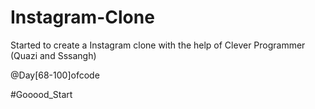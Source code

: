 # Instagram-Clone

Started to create a Instagram clone with the help of Clever Programmer (Quazi and Sssangh)

@Day[68-100]ofcode

#Gooood_Start
